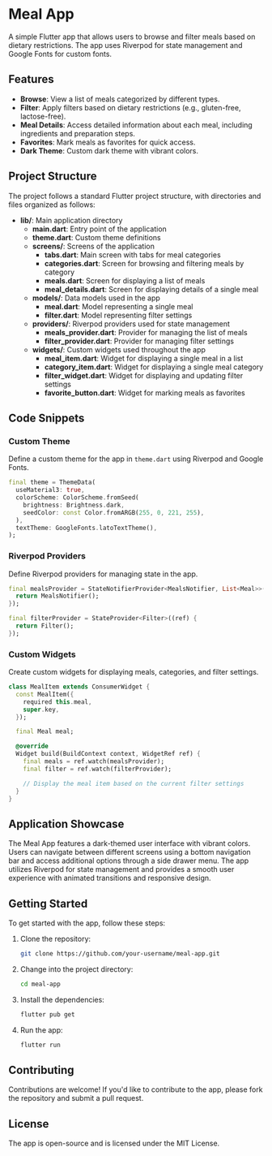# Meal App

A simple Flutter app that allows users to browse and filter meals based on dietary restrictions. The app uses Riverpod for state management and Google Fonts for custom fonts.

## Features

- **Browse**: View a list of meals categorized by different types.
- **Filter**: Apply filters based on dietary restrictions (e.g., gluten-free, lactose-free).
- **Meal Details**: Access detailed information about each meal, including ingredients and preparation steps.
- **Favorites**: Mark meals as favorites for quick access.
- **Dark Theme**: Custom dark theme with vibrant colors.

## Project Structure

The project follows a standard Flutter project structure, with directories and files organized as follows:

- **lib/**: Main application directory
  - **main.dart**: Entry point of the application
  - **theme.dart**: Custom theme definitions
  - **screens/**: Screens of the application
    - **tabs.dart**: Main screen with tabs for meal categories
    - **categories.dart**: Screen for browsing and filtering meals by category
    - **meals.dart**: Screen for displaying a list of meals
    - **meal_details.dart**: Screen for displaying details of a single meal
  - **models/**: Data models used in the app
    - **meal.dart**: Model representing a single meal
    - **filter.dart**: Model representing filter settings
  - **providers/**: Riverpod providers used for state management
    - **meals_provider.dart**: Provider for managing the list of meals
    - **filter_provider.dart**: Provider for managing filter settings
  - **widgets/**: Custom widgets used throughout the app
    - **meal_item.dart**: Widget for displaying a single meal in a list
    - **category_item.dart**: Widget for displaying a single meal category
    - **filter_widget.dart**: Widget for displaying and updating filter settings
    - **favorite_button.dart**: Widget for marking meals as favorites

## Code Snippets

### Custom Theme

Define a custom theme for the app in `theme.dart` using Riverpod and Google Fonts.

```dart
final theme = ThemeData(
  useMaterial3: true,
  colorScheme: ColorScheme.fromSeed(
    brightness: Brightness.dark,
    seedColor: const Color.fromARGB(255, 0, 221, 255),
  ),
  textTheme: GoogleFonts.latoTextTheme(),
);
```

### Riverpod Providers

Define Riverpod providers for managing state in the app.

```dart
final mealsProvider = StateNotifierProvider<MealsNotifier, List<Meal>>((ref) {
  return MealsNotifier();
});

final filterProvider = StateProvider<Filter>((ref) {
  return Filter();
});
```

### Custom Widgets

Create custom widgets for displaying meals, categories, and filter settings.

```dart
class MealItem extends ConsumerWidget {
  const MealItem({
    required this.meal,
    super.key,
  });

  final Meal meal;

  @override
  Widget build(BuildContext context, WidgetRef ref) {
    final meals = ref.watch(mealsProvider);
    final filter = ref.watch(filterProvider);

    // Display the meal item based on the current filter settings
  }
}
```

## Application Showcase

The Meal App features a dark-themed user interface with vibrant colors. Users can navigate between different screens using a bottom navigation bar and access additional options through a side drawer menu. The app utilizes Riverpod for state management and provides a smooth user experience with animated transitions and responsive design.

## Getting Started

To get started with the app, follow these steps:

1. Clone the repository:
   ```bash
   git clone https://github.com/your-username/meal-app.git
   ```

2. Change into the project directory:
   ```bash
   cd meal-app
   ```

3. Install the dependencies:
   ```bash
   flutter pub get
   ```

4. Run the app:
   ```bash
   flutter run
   ```

## Contributing

Contributions are welcome! If you'd like to contribute to the app, please fork the repository and submit a pull request.

## License

The app is open-source and is licensed under the MIT License.
